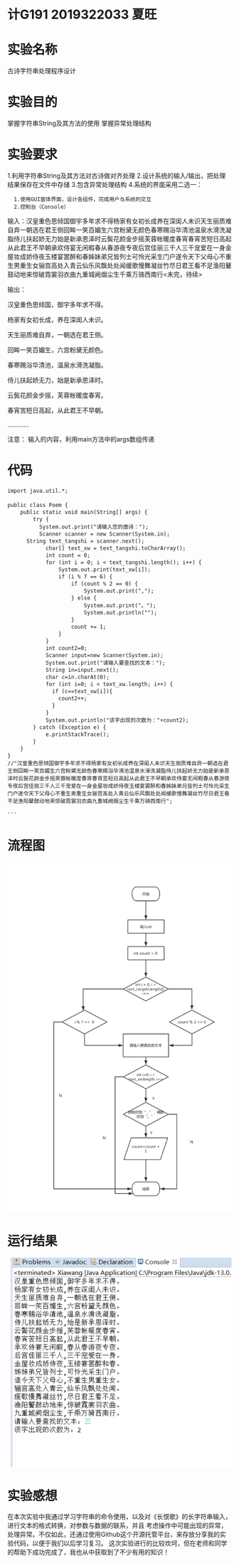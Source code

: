 # 计G191 2019322033 夏旺

# 实验名称
  古诗字符串处理程序设计
# 实验目的
  掌握字符串String及其方法的使用
  掌握异常处理结构
# 实验要求
   1.利用字符串String及其方法对古诗做对齐处理
   2.设计系统的输入/输出，把处理结果保存在文件中存储
   3.包含异常处理结构
   4.系统的界面采用二选一：

      1.使用GUI窗体界面，设计各组件，完成用户与系统的交互
      2.控制台（Console）
      

  输入：汉皇重色思倾国御宇多年求不得杨家有女初长成养在深闺人未识天生丽质难自弃一朝选在君王侧回眸一笑百媚生六宫粉黛无颜色春寒赐浴华清池温泉水滑洗凝脂侍儿扶起娇无力始是新承恩泽时云鬓花颜金步摇芙蓉帐暖度春宵春宵苦短日高起从此君王不早朝承欢侍宴无闲暇春从春游夜专夜后宫佳丽三千人三千宠爱在一身金屋妆成娇侍夜玉楼宴罢醉和春姊妹弟兄皆列士可怜光采生门户遂令天下父母心不重生男重生女骊宫高处入青云仙乐风飘处处闻缓歌慢舞凝丝竹尽日君王看不足渔阳鼙鼓动地来惊破霓裳羽衣曲九重城阙烟尘生千乘万骑西南行<未完，待续>
  
  输出：
  
  汉皇重色思倾国，御宇多年求不得。
  
  杨家有女初长成，养在深闺人未识。
  
  天生丽质难自弃，一朝选在君王侧。
  
  回眸一笑百媚生，六宫粉黛无颜色。
  
  春寒赐浴华清池，温泉水滑洗凝脂。
  
  侍儿扶起娇无力，始是新承恩泽时。
  
  云鬓花颜金步摇，芙蓉帐暖度春宵。
 
  春宵苦短日高起，从此君王不早朝。
 
 …………

  注意： 输入的内容，利用main方法中的args数组传递
# 代码
    import java.util.*;

    public class Poem {
        public static void main(String[] args) {
            try {
              System.out.print("请输入您的唐诗：");
              Scanner scanner = new Scanner(System.in);
          String text_tangshi = scanner.next();
                char[] text_xw = text_tangshi.toCharArray();
                int count = 0;
                for (int i = 0; i < text_tangshi.length(); i++) {
                    System.out.print(text_xw[i]);
                    if (i % 7 == 6) {
                        if (count % 2 == 0) {
                            System.out.print(",");
                        } else {
                            System.out.print("。");
                            System.out.println("");
                        }
                        count += 1;
                    }
                }
                int count2=0;
                Scanner input=new Scanner(System.in);
                System.out.print("请输入要查找的文本：");
                String in=input.next();
                char c=in.charAt(0);
                for (int i=0; i < text_xw.length; i++) {
                  if (c==text_xw[i]){
                    count2++;
                  }
                }
                System.out.println("该字出现的次数为："+count2);
            } catch (Exception e) {
                e.printStackTrace();
            }
        }
    }
    //"汉皇重色思倾国御宇多年求不得杨家有女初长成养在深闺人未识天生丽质难自弃一朝选在君王侧回眸一笑百媚生六宫粉黛无颜色春寒赐浴华清池温泉水滑洗凝脂侍儿扶起娇无力始是新承恩泽时云鬓花颜金步摇芙蓉帐暖度春宵春宵苦短日高起从此君王不早朝承欢侍宴无闲暇春从春游夜专夜后宫佳丽三千人三千宠爱在一身金屋妆成娇侍夜玉楼宴罢醉和春姊妹弟兄皆列士可怜光采生门户遂令天下父母心不重生男重生女骊宫高处入青云仙乐风飘处处闻缓歌慢舞凝丝竹尽日君王看不足渔阳鼙鼓动地来惊破霓裳羽衣曲九重城阙烟尘生千乘万骑西南行";

    ```



# 流程图
![images](https://github.com/xsharks/test/blob/master/%E6%9C%AA%E5%91%BD%E5%90%8D%E6%96%87%E4%BB%B6%20(1).png)

# 运行结果
![images](https://github.com/xsharks/test/blob/master/%E7%BB%93%E6%9E%9C.png)

# 实验感想
在本次实验中我通过学习字符串的命令使用，以及对《长恨歌》的长字符串输入，进行文本的格式转换，对参数与数据的联系，并且
考虑操作中可能出现的异常，处理异常。不仅如此，还通过使用Github这个开源托管平台，来存放分享我的实验代码，以便于我们以后学习复习。
这次实验进行的比较坎坷，但在老师和同学的帮助下成功完成了，我也从中获取到了不少有用的知识！
